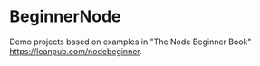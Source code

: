 BeginnerNode
============

Demo projects based on examples in "The Node Beginner Book" https://leanpub.com/nodebeginner.
